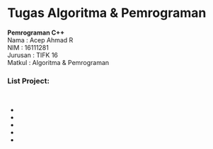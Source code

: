 # Tugas Algoritma & Pemrograman
<b>Pemrograman C++ </b><br>
Nama    : Acep Ahmad R <br>
NIM     : 16111281 <br>
Jurusan : TIFK 16 <br>
Matkul  : Algoritma & Pemrograman <br>

<h3>List Project: </h3><br>
<ul>
 <li></li>
 <li></li>
 <li></li>
 <li></li>
 <li></li>
</ul>
